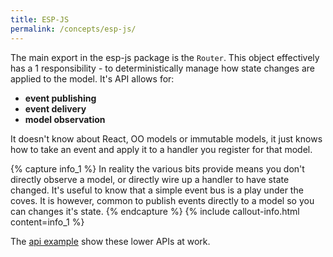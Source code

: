 ```yaml
---
title: ESP-JS
permalink: /concepts/esp-js/
---
```


The main export in the esp-js package is the `Router`.
This object effectively has a 1 responsibility - to deterministically manage how state changes are applied to the model.
It's API allows for:

* **event publishing** 
* **event delivery**
* **model observation**   

It doesn't know about React, OO models or immutable models, it just knows how to take an event and apply it to a handler you register for that model. 

{% capture info_1 %}
In reality the various bits provide means you don't directly observe a model, or directly wire up a handler to have state changed.
It's useful to know that a simple event bus is a play under the coves.
It is however, common to publish events directly to a model so you can changes it's state.
{% endcapture %}
{% include callout-info.html content=info_1 %}

The [api example](https://github.com/esp/esp-js/tree/master/examples/esp-js-api) show these lower APIs at work.